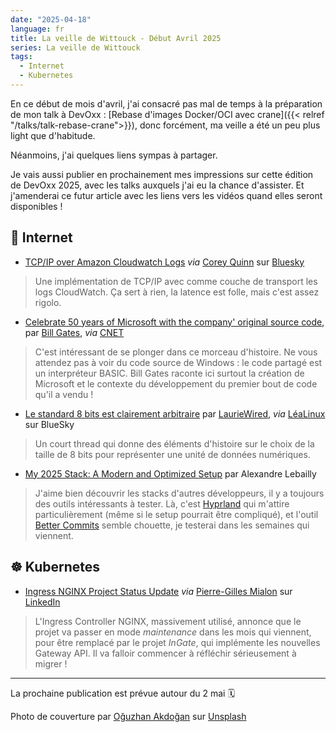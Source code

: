 ```yaml
---
date: "2025-04-18"
language: fr
title: La veille de Wittouck - Début Avril 2025
series: La veille de Wittouck
tags:
  - Internet
  - Kubernetes
---
```


En ce début de mois d'avril, j'ai consacré pas mal de temps à la préparation de mon talk à DevOxx : [Rebase d'images Docker/OCI avec crane]({{< relref "/talks/talk-rebase-crane">}}), donc forcément, ma veille a été un peu plus light que d'habitude.

Néanmoins, j'ai quelques liens sympas à partager.

Je vais aussi publier en prochainement mes impressions sur cette édition de DevOxx 2025, avec les talks auxquels j'ai eu la chance d'assister. Et j'amenderai ce futur article avec les liens vers les vidéos quand elles seront disponibles ! 

## 🛜 Internet

* [TCP/IP over Amazon Cloudwatch Logs](https://medium.com/clog/tcp-ip-over-amazon-cloudwatch-logs-c1cf08f2296c) _via_ [Corey Quinn](https://bsky.app/profile/quinnypig.com) sur [Bluesky](https://bsky.app/profile/quinnypig.com/post/3lluke3ocuc2b)

> Une implémentation de TCP/IP avec comme couche de transport les logs CloudWatch. Ça sert à rien, la latence est folle, mais c'est assez rigolo.

* [Celebrate 50 years of Microsoft with the company' original source code](https://www.gatesnotes.com/home/home-page-topic/reader/microsoft-original-source-code), par [Bill Gates](https://www.gatesnotes.com), _via_ [CNET](https://www.cnet.com/tech/computing/bill-gates-publishes-original-microsoft-source-code-in-a-blog-post?utm_source=pocket_shared)

> C'est intéressant de se plonger dans ce morceau d'histoire. Ne vous attendez pas à voir du code source de Windows : le code partagé est un interpréteur BASIC. Bill Gates raconte ici surtout la création de Microsoft et le contexte du développement du premier bout de code qu'il a vendu !

* [Le standard 8 bits est clairement arbitraire](https://bsky.app/profile/lauriewired.bsky.social/post/3llhqmublmk24) par [LaurieWired](https://bsky.app/profile/lauriewired.bsky.social), _via_ [LéaLinux](https://bsky.app/profile/lea-linux.org/post/3llhxqokmnc2m?utm_source=pocket_shared) sur BlueSky

> Un court thread qui donne des éléments d'histoire sur le choix de la taille de 8 bits pour représenter une unité de données numériques.

* [My 2025 Stack: A Modern and Optimized Setup](https://medium.com/@a-lebailly/my-2025-stack-a-modern-and-optimized-setup-06533ba67bc9) par Alexandre Lebailly

> J'aime bien découvrir les stacks d'autres développeurs, il y a toujours des outils intéressants à tester. Là, c'est [Hyprland](https://hyprland.org/) qui m'attire particulièrement (même si le setup pourrait être compliqué), et l'outil [Better Commits](https://github.com/Everduin94/better-commits) semble chouette, je testerai dans les semaines qui viennent.

## ☸️ Kubernetes

* [Ingress NGINX Project Status Update](https://github.com/kubernetes/ingress-nginx/issues/13002) _via_ [Pierre-Gilles Mialon](https://www.linkedin.com/in/pierre-gilles-mialon) sur [LinkedIn](https://www.linkedin.com/posts/pierre-gilles-mialon_apr%C3%A8s-de-nombreuses-ann%C3%A9es-de-bons-et-loyaux-activity-7313243849538101248-y5gk/?rcm=ACoAAAnJockBYMCZmKvFfK2Ytyqf-fRZDwyzaKc&utm_source=pocket_saves)

> L'Ingress Controller NGINX, massivement utilisé, annonce que le projet va passer en mode _maintenance_ dans les mois qui viennent, pour être remplacé par le projet _InGate_, qui implémente les nouvelles Gateway API. Il va falloir commencer à réfléchir sérieusement à migrer !

---

La prochaine publication est prévue autour du 2 mai 🗓️

Photo de couverture par [Oğuzhan Akdoğan](https://unsplash.com/@jeffgry?utm_content=creditCopyText&utm_medium=referral&utm_source=unsplash) sur [Unsplash](https://unsplash.com/photos/man-using-computer-inside-room-qYMkkREOHa4?utm_content=creditCopyText&utm_medium=referral&utm_source=unsplash)